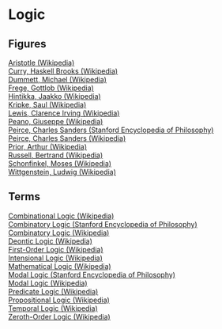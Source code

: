 # Logic

## Figures

[Aristotle (Wikipedia)](https://en.wikipedia.org/wiki/Aristotle)<br>
[Curry, Haskell Brooks (Wikipedia)](https://en.wikipedia.org/wiki/Haskell_Curry)<br>
[Dummett, Michael (Wikipedia)](https://en.wikipedia.org/wiki/Michael_Dummett)<br>
[Frege, Gottlob (Wikipedia)](https://en.wikipedia.org/wiki/Gottlob_Frege)<br>
[Hintikka, Jaakko (Wikipedia)](https://en.wikipedia.org/wiki/Jaakko_Hintikka)<br>
[Kripke, Saul (Wikipedia)](https://en.wikipedia.org/wiki/Saul_Kripke)<br>
[Lewis, Clarence Irving (Wikipedia)](https://en.wikipedia.org/wiki/C._I._Lewis)<br>
[Peano, Giuseppe (Wikipedia)](https://en.wikipedia.org/wiki/Giuseppe_Peano)<br>
[Peirce, Charles Sanders (Stanford Encyclopedia of Philosophy)](https://plato.stanford.edu/entries/peirce/)<br>
[Peirce, Charles Sanders (Wikipedia)](https://en.wikipedia.org/wiki/Charles_Sanders_Peirce)<br>
[Prior, Arthur (Wikipedia)](https://en.wikipedia.org/wiki/Arthur_Prior)<br>
[Russell, Bertrand (Wikipedia)](https://en.wikipedia.org/wiki/Bertrand_Russell)<br>
[Schonfinkel, Moses (Wikipedia)](https://en.wikipedia.org/wiki/Moses_Schönfinkel)<br>
[Wittgenstein, Ludwig (Wikipedia)](https://en.wikipedia.org/wiki/Ludwig_Wittgenstein)<br>

## Terms

[Combinational Logic (Wikipedia)](https://en.wikipedia.org/wiki/Combinational_logic)<br>
[Combinatory Logic (Stanford Encyclopedia of Philosophy)](https://plato.stanford.edu/entries/logic-combinatory/)<br>
[Combinatory Logic (Wikipedia)](https://en.wikipedia.org/wiki/Combinatory_logic)<br>
[Deontic Logic (Wikipedia)](https://en.wikipedia.org/wiki/Deontic_logic)<br>
[First-Order Logic (Wikipedia)](https://en.wikipedia.org/wiki/First-order_logic)<br>
[Intensional Logic (Wikipedia)](https://en.wikipedia.org/wiki/Intensional_logic)<br>
[Mathematical Logic (Wikipedia)](https://en.wikipedia.org/wiki/Mathematical_logic)<br>
[Modal Logic (Stanford Encyclopedia of Philosophy)](https://plato.stanford.edu/entries/logic-modal/)<br>
[Modal Logic (Wikipedia)](https://en.wikipedia.org/wiki/Modal_logic)<br>
[Predicate Logic (Wikipedia)](https://en.wikipedia.org/wiki/First-order_logic)<br>
[Propositional Logic (Wikipedia)](https://en.wikipedia.org/wiki/Propositional_calculus)<br>
[Temporal Logic (Wikipedia)](https://en.wikipedia.org/wiki/Temporal_logic)<br>
[Zeroth-Order Logic (Wikipedia)](https://en.wikipedia.org/wiki/Zeroth-order_logic)<br>
